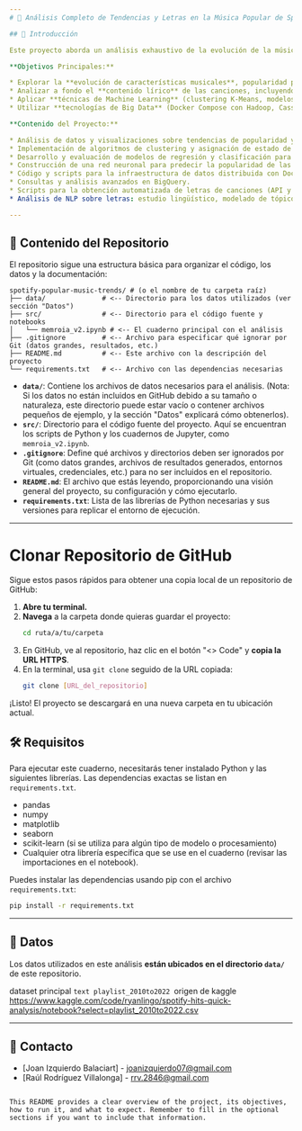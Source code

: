 ```yaml
---
# 🎵 Análisis Completo de Tendencias y Letras en la Música Popular de Spotify (2000-2022)

## 📌 Introducción

Este proyecto aborda un análisis exhaustivo de la evolución de la música popular desde el año 2000 hasta 2022, utilizando datos de Spotify y letras de canciones recopiladas.

**Objetivos Principales:**

* Explorar la **evolución de características musicales**, popularidad por géneros y atributos de audio.
* Analizar a fondo el **contenido lírico** de las canciones, incluyendo lenguaje, tópicos, frecuencia de palabras y su relación con el contexto social.
* Aplicar **técnicas de Machine Learning** (clustering K-Means, modelos predictivos, redes neuronales) para agrupar canciones, predecir popularidad y extraer insights.
* Utilizar **tecnologías de Big Data** (Docker Compose con Hadoop, Cassandra, NiFi y BigQuery) para gestionar y analizar grandes volúmenes de datos eficientemente.

**Contenido del Proyecto:**

* Análisis de datos y visualizaciones sobre tendencias de popularidad y audio.
* Implementación de algoritmos de clustering y asignación de estado de ánimo.
* Desarrollo y evaluación de modelos de regresión y clasificación para predicción.
* Construcción de una red neuronal para predecir la popularidad de las pistas.
* Código y scripts para la infraestructura de datos distribuida con Docker Compose.
* Consultas y análisis avanzados en BigQuery.
* Scripts para la obtención automatizada de letras de canciones (API y Web Scraping).
* Análisis de NLP sobre letras: estudio lingüístico, modelado de tópicos (LDA), frecuencia, similitud y tendencias contextuales.

---
```

## 🚀 Contenido del Repositorio

El repositorio sigue una estructura básica para organizar el código, los datos y la documentación:

```text
spotify-popular-music-trends/ # (o el nombre de tu carpeta raíz)
├── data/              # <-- Directorio para los datos utilizados (ver sección "Datos")
├── src/               # <-- Directorio para el código fuente y notebooks
│   └── memroia_v2.ipynb # <-- El cuaderno principal con el análisis
├── .gitignore         # <-- Archivo para especificar qué ignorar por Git (datos grandes, resultados, etc.)
├── README.md          # <-- Este archivo con la descripción del proyecto
└── requirements.txt   # <-- Archivo con las dependencias necesarias
```


* **`data/`**: Contiene los archivos de datos necesarios para el análisis. (Nota: Si los datos no están incluidos en GitHub debido a su tamaño o naturaleza, este directorio puede estar vacío o contener archivos pequeños de ejemplo, y la sección "Datos" explicará cómo obtenerlos).
* **`src/`**: Directorio para el código fuente del proyecto. Aquí se encuentran los scripts de Python y los cuadernos de Jupyter, como `memroia_v2.ipynb`.
* **`.gitignore`**: Define qué archivos y directorios deben ser ignorados por Git (como datos grandes, archivos de resultados generados, entornos virtuales, credenciales, etc.) para no ser incluidos en el repositorio.
* **`README.md`**: El archivo que estás leyendo, proporcionando una visión general del proyecto, su configuración y cómo ejecutarlo.
* **`requirements.txt`**: Lista de las librerías de Python necesarias y sus versiones para replicar el entorno de ejecución.

---

# Clonar Repositorio de GitHub

Sigue estos pasos rápidos para obtener una copia local de un repositorio de GitHub:

1.  **Abre tu terminal.**
2.  **Navega** a la carpeta donde quieras guardar el proyecto:
    ```bash
    cd ruta/a/tu/carpeta
    ```
3.  En GitHub, ve al repositorio, haz clic en el botón "<> Code" y **copia la URL HTTPS**.
4.  En la terminal, usa `git clone` seguido de la URL copiada:
    ```bash
    git clone [URL_del_repositorio]
    ```

¡Listo! El proyecto se descargará en una nueva carpeta en tu ubicación actual.

## 🛠️ Requisitos

Para ejecutar este cuaderno, necesitarás tener instalado Python y las siguientes librerías. Las dependencias exactas se listan en `requirements.txt`.

- pandas
- numpy
- matplotlib
- seaborn
- scikit-learn (si se utiliza para algún tipo de modelo o procesamiento)
- Cualquier otra librería específica que se use en el cuaderno (revisar las importaciones en el notebook).

Puedes instalar las dependencias usando pip con el archivo `requirements.txt`:

```bash
pip install -r requirements.txt
```
-----

## 📂 Datos

Los datos utilizados en este análisis **están ubicados en el directorio `data/`** de este repositorio.

dataset principal ```text playlist_2010to2022 ```origen de kaggle https://www.kaggle.com/code/ryanlingo/spotify-hits-quick-analysis/notebook?select=playlist_2010to2022.csv 

-----

## 📧 Contacto

* [Joan Izquierdo Balaciart] - <joanizquierdo07@gmail.com>
* [Raúl Rodríguez Villalonga] - <rrv.2846@gmail.com>

```

This README provides a clear overview of the project, its objectives, how to run it, and what to expect. Remember to fill in the optional sections if you want to include that information.
```
